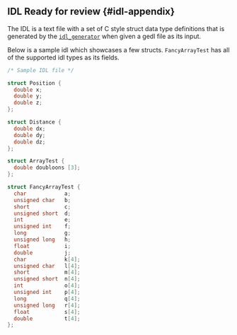 ## IDL **Ready for review** {#idl-appendix}

The IDL is a text file with a set of C style struct data type definitions
that is generated by the [`idl_generator`](#idl) when given a gedl file as its input.

Below is a sample idl which showcases a few structs. `FancyArrayTest` has
all of the supported idl types as its fields.  

```c
/* Sample IDL file */

struct Position {
  double x;
  double y;
  double z;
};

struct Distance {
  double dx;
  double dy;
  double dz;
};

struct ArrayTest {
  double doubloons [3];
};

struct FancyArrayTest {
  char            a;
  unsigned char   b;
  short           c;
  unsigned short  d;
  int             e;
  unsigned int    f;
  long            g;
  unsigned long   h;
  float           i;
  double          j;
  char            k[4];
  unsigned char   l[4];
  short           m[4];
  unsigned short  n[4];
  int             o[4];
  unsigned int    p[4];
  long            q[4];
  unsigned long   r[4];
  float           s[4];
  double          t[4];
};
```